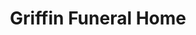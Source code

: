 ---
title: "Griffin Funeral Home"
url: /west-monroe/griffin-funeral-home/
shop: funeral directors
---